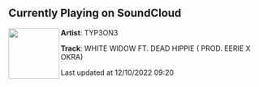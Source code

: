 ## Currently Playing on SoundCloud

[<img align="left" width="100" src="https://i1.sndcdn.com/artworks-1DeoTZUnJYB7E5VI-Kc08HQ-t500x500.jpg">](https://soundcloud.com/typ3on3/white-widow-ft-dead-hippie)

**Artist**: TYP3ON3 

**Track**: WHITE WIDOW FT.  DEAD HIPPIE ( PROD. EERIE X OKRA)

Last updated at 12/10/2022 09:20
